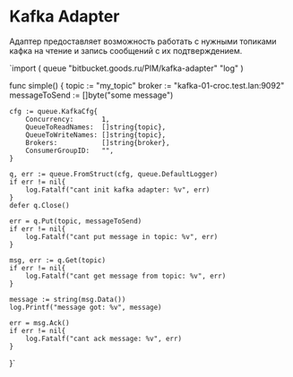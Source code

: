 # Kafka Adapter

Адаптер предоставляет возможность работать с нужными топиками кафка на чтение и запись сообщений с их подтверждением.


`import (
 	queue "bitbucket.goods.ru/PIM/kafka-adapter"
 	"log"
 )
 
 func simple() {
 	topic := "my_topic"
 	broker := "kafka-01-croc.test.lan:9092"
 	messageToSend := []byte("some message")
 
 	cfg := queue.KafkaCfg{
 		Concurrency:       1,
 		QueueToReadNames:  []string{topic},
 		QueueToWriteNames: []string{topic},
 		Brokers:           []string{broker},
 		ConsumerGroupID:   "",
 	}
 
 	q, err := queue.FromStruct(cfg, queue.DefaultLogger)
 	if err != nil{
 		log.Fatalf("cant init kafka adapter: %v", err)
 	}
 	defer q.Close()
 
 	err = q.Put(topic, messageToSend)
 	if err != nil{
 		log.Fatalf("cant put message in topic: %v", err)
 	}
 
 	msg, err := q.Get(topic)
 	if err != nil{
 		log.Fatalf("cant get message from topic: %v", err)
 	}
 
 	message := string(msg.Data())
 	log.Printf("message got: %v", message)
 
 	err = msg.Ack()
 	if err != nil{
 		log.Fatalf("cant ack message: %v", err)
 	}
 }`